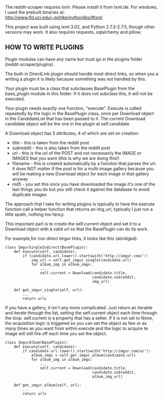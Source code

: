 The reddit-scraper requires lxml. Please install it from lxml.de.
For windows, I used the prebuilt binaries at:
http://www.lfd.uci.edu/~gohlke/pythonlibs/#lxml

This project was built using lxml 3.02, and Python 2.7.3-2.7.5,
though other versions may work. It also requires requests, sqlalchemy and
pillow.

HOW TO WRITE PLUGINS
--------------------------------------------------------------------------------
Plugin modules can have any name but must go in the plugins folder
(reddit-scraper/plugins).

The built-in DirectLink plugin should handle most direct links,
so when you a writing a plugin it is likely because something was not handled
by this.

Your plugin must be a class that subclasses BasePlugin from the base_plugin
module in this folder. If it does not subclass this, it will not be executed.

Your plugin needs exactly one function, "execute". Execute is called repeatedly
by the logic in the BasePlugin class, once per Download object in the
CandidateList that has been passed to it. The current Download candidate
object will be the one in the plugin at self.candidate.

A Download object has 5 attributes, 4 of which are set on creation:
* title     - this is taken from the reddit post
* subreddit - this is also taken from the reddit post
* url       - this is the url of the POST and not necessarily the IMAGE or
                IMAGES that you want (this is why we are doing this!)
* filename  - this is created automatically by a function that parses the
                url. It does NOT matter if the post is for a multi-image
                gallery because you will be making a new Download object for
                each image in that gallery anyway
* md5       - you set this once you have downloaded the image it's one of
                the last things you do but you still check it against the
                database to avoid duplicate images

The approach that I take for writing plugins is typically to have the execute
function call a helper function that returns an img_url,
typically I just run a little xpath, nothing too fancy.

This important part is to create the self.current object and set it to a
Download object with a valid url so that the BasePlugin can do its work.

For example,for non direct imgur links, it looks like this (abridged):

    class ImgurSingleIndirect(BasePlugin):
        def execute(self, candidate):
            if (candidate.url.lower().startswith('http://imgur.com/'):
                img_url = self.get_imgur_single(candidate.url)
                for album_img in album_imgs:
                    ...
                    self.current = Download(candidate.title,
                                            candidate.subreddit,
                                            img_url)

        def get_imgur_single(self, url):
            ...
            return urls

If you have a gallery, it isn't any more complicated. Just return an iterable
and iterate through the list, setting the self.current object each time
through the loop. self.current is a property that has a setter. If it is not
set to None, the acquisition logic is triggered so you can set the object as
few or as many times as you want from within execute and the logic to acquire
 te image will still fire off each time you set the object.

    class ImgurAlbum(BasePlugin):
        def execute(self, candidate):
            if candidate.url.lower().startswith('http://imgur.com/a/'):
                album_imgs = self.get_imgur_album(candidate.url)
                for album_img in album_imgs:
                    ...
                    self.current = Download(candidate.title,
                                            candidate.subreddit,
                                            album_img_url)

        def get_imgur_album(self, url):
            ...
            return urls